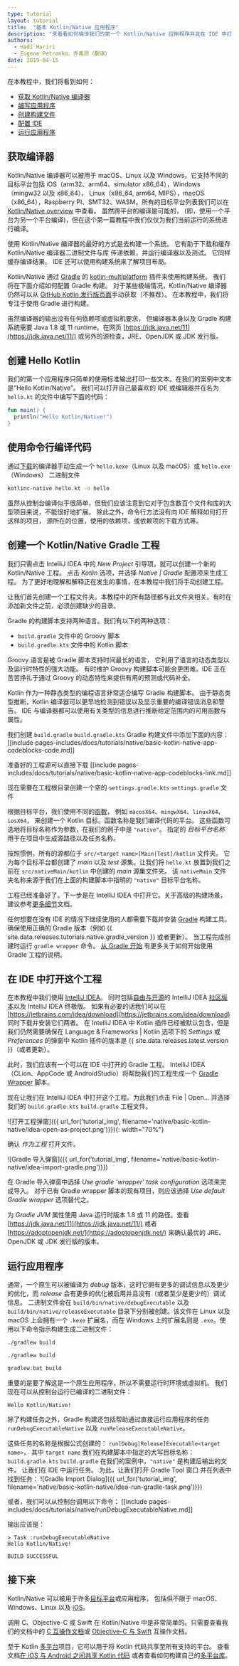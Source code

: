 ```yaml
---
type: tutorial
layout: tutorial
title:  "基本 Kotlin/Native 应用程序"
description: "来看看如何编译我们的第一个 Kotlin/Native 应用程序并且在 IDE 中打开它"
authors:
  - Hadi Hariri
  - Eugene Petrenko，乔禹昂（翻译）
date: 2019-04-15
---
```



在本教程中，我们将看到如何：

* [获取 Kotlin/Native 编译器](#获取编译器)
* [编写应用程序](#创建-hello-kotlin)
* [创建构建文件](#创建一个-kotlinnative-gradle-工程)
* [配置 IDE](#在-ide-中打开这个工程)
* [运行应用程序](#运行应用程序)


## 获取编译器

Kotlin/Native 编译器可以被用于 macOS、Linux 以及 Windows。它支持<!--
-->不同的目标平台包括 iOS（arm32、arm64、simulator x86_64），Windows（mingw32 以及 x86_64），
Linux（x86_64, arm64, MIPS），macOS（x86_64），Raspberry PI、SMT32、WASM。所有的目标平台列表<!--
-->我们可以在 [Kotlin/Native overview](/docs/reference/native-overview.html) 中查看。
虽然跨平台的编译是可能的，
(即，使用一个平台为另一个平台编译)，但在这个第一篇教程中<!--
-->我们仅仅为我们当前运行的系统进行编译。

使用 Kotlin/Native 编译器的最好的方式是去构建一个系统。
它有助于下载和缓存 Kotlin/Native 编译器二进制文件与库
传递依赖，并运行编译器以及测试。
它同样缓存编译结果。
IDE 还可以使用构建系统来了解项目布局。

Kotlin/Native 通过 [Gradle](https://gradle.org) 的
[kotlin-multiplatform](/docs/reference/building-mpp-with-gradle.html) 插件来使用构建系统。
我们将在下面介绍如何配置 Gradle 构建。
对于某些极端情况，Kotlin/Native 编译器仍然可以从
[GitHub Kotlin 发行版页面](https://github.com/JetBrains/kotlin/releases)手动获取（不推荐）。
在本教程中，我们将专注于使用 Gradle 进行构建。

虽然编译器的输出没有任何依赖项或虚拟机要求，
但编译器本身以及 Gradle 构建系统需要 Java 1.8 或 11 runtime。在网页
[https://jdk.java.net/11](https://jdk.java.net/11/) 或另外的源<!--
-->检查，JRE、OpenJDK 或 JDK 发行版。

## 创建 Hello Kotlin

我们的第一个应用程序只简单的使用标准输出打印一些文本。在我们的案例中文本是“Hello Kotlin/Native”。
我们可以打开自己最喜欢的 IDE 或编辑器并在名为 `hello.kt` 的文件中编写下面的代码：

<div class="sample" markdown="1" theme="idea" data-highlight-only>

```kotlin
fun main() {
  println("Hello Kotlin/Native!")
}
```
</div>

## 使用命令行编译代码

通过[下载](https://github.com/JetBrains/kotlin/releases)的<!--
-->编译器手动生成一个 `hello.kexe`（Linux 以及 macOS）或 `hello.exe`（Windows）
二进制文件

```bash
kotlinc-native hello.kt -o hello
```

虽然从控制台编译似乎很简单，但我们应该注意到它<!--
-->对于包含数百个文件和库的大型项目来说，不能很好地扩展。
除此之外，命令行方法没有向 IDE 解释如何打开这样的项目，
源所在的位置，使用的依赖项，或依赖项的下载方式等。

<a name="create-gradle-project"></a>
## 创建一个 Kotlin/Native Gradle 工程

我们只需点击 IntelliJ IDEA 中的 _New Project_ 引导项，就可以创建一个新的 Kotlin/Native 工程。
点击 _Kotlin_ 选项，并选择 _Native | Gradle_ 配置项来生成工程。
为了更好地理解和解释正在发生的事情，在本教程中我们将手动创建工程。

让我们首先创建一个工程文件夹。本教程中的所有路径都与此文件夹相关。有时<!--
-->在添加新文件之前，必须创建缺少的目录。

Gradle 的构建脚本支持两种语言。我们有以下的两种<!--
-->选项：
- `build.gradle` 文件中的 Groovy 脚本
- `build.gradle.kts` 文件中的 Kotlin 脚本

Groovy 语言是被 Gradle 脚本支持时间最长的语言，
它利用了语言的动态类型以及运行时特性的强大功能。
有时维护 Groovy 构建脚本可能会更困难。IDE 正在苦苦挣扎于<!--
-->通过 Groovy 的动态特性来提供有用的预测或<!--
-->代码补全。

Kotlin 作为一种静态类型的编程语言非常适合编写
Gradle 构建脚本。
由于静态类型推断，Kotlin 编译器可以更早地检测到错误<!--
-->以及显示重要的编译错误消息和警告。
IDE 与编译器都可以使用有关类型的信息进行推断<!--
-->给定范围内的可用函数与属性。

我们创建
<span class="multi-language-span" data-lang="groovy">
`build.gradle`
</span>
<span class="multi-language-span" data-lang="kotlin">
`build.gradle.kts`
</span>
Gradle 构建文件中添加下面的内容：
[[include pages-includes/docs/tutorials/native/basic-kotlin-native-app-codeblocks-code.md]]

准备好的工程源可以直接下载
[[include pages-includes/docs/tutorials/native/basic-kotlin-native-app-codeblocks-link.md]]

现在需要在工程根目录创建一个空的
<span class="multi-language-span" data-lang="kotlin">
`settings.gradle.kts`
</span><span class="multi-language-span" data-lang="groovy">
`settings.gradle`
</span>
文件

根据目标平台，我们使用不同的[函数](/docs/reference/building-mpp-with-gradle.html)，
例如 `macosX64`、`mingwX64`、`linuxX64`、`iosX64`，
来创建一个 Kotlin 目标。函数名称是我们编译代码的平台。
这些函数可选地将目标名称作为参数，在我们的例子中是 `"native"`。
指定的 _目标平台名称_ 用于在项目中生成源路径以及任务名称。

按照惯例，所有的源都位于 `src/<target name>[Main|Test]/kotlin` 文件夹。
它为每个目标平台都创建了 _main_ 以及 _test_ 源集。让我们将 `hello.kt` 放置到<!--
-->我们之前在 `src/nativeMain/kotlin` 中创建的 _main_ 源集文件夹。
该 `nativeMain` 文件夹名称来源于我们在上面的构建脚本中指明的 `"native"` 目标平台名称。

工程已经准备好了。下一步是在 IntelliJ IDEA 中打开它。关于高级的构建场景，
建议参考<!--
-->[更多细节](/docs/reference/building-mpp-with-gradle.html#setting-up-a-multiplatform-project)<!--
-->文档。

任何想要在没有 IDE 的情况下继续使用的人都需要下载并安装
[Gradle](https://gradle.org) 构建工具。
确保使用正确的 Gradle 版本（例如 {{ site.data.releases.tutorials.native.gradle_version }} 或者更新）。
当工程完成创建时运行 `gradle wrapper` 命令。
[从 Gradle 开始](https://docs.gradle.org/current/userguide/getting_started.html)
有更多关于如何开始使用 Gradle 工程的说明。

<a name="open-in-ide"></a>
## 在 IDE 中打开这个工程

在本教程中我们使用 [IntelliJ IDEA](https://jetbrains.com/idea)。
同时包括[自由与开源](https://www.jetbrains.com/idea/features/editions_comparison_matrix.html)的
IntelliJ IDEA [社区版本](https://www.jetbrains.com/idea/download)以及
IntelliJ IDEA 终极版。
如果有必要的话我们可以在 [https://jetbrains.com/idea/download](https://jetbrains.com/idea/download) 同时下载并安装它们两者。
在 IntelliJ IDEA 中 Kotlin 插件已经被默认包含，但是我们仍然需要确保在 Language & Frameworks | Kotlin 选项下的
_Settings_ 或 _Preferences_ 的弹窗中 Kotlin 插件的版本是
{{ site.data.releases.latest.version }}（或者更新）。


此时，我们应该有一个可以在 IDE 中打开的 Gradle 工程。
IntelliJ IDEA（CLion、AppCode 或 AndroidStudio）将帮助我们的工程生成一个
[Gradle Wrapper](https://docs.gradle.org/current/userguide/gradle_wrapper.html)
脚本。

现在让我们在 IntelliJ IDEA 中打开这个工程。为此我们点击 File | Open... 并选择
我们的
<span class="multi-language-span" data-lang="kotlin">
`build.gradle.kts`
</span><span class="multi-language-span" data-lang="groovy">
`build.gradle`
</span>
工程文件。

![打开工程弹窗]({{ url_for('tutorial_img', filename='native/basic-kotlin-native/idea-open-as-project.png')}}){: width="70%"}

确认 _作为工程_ 打开文件。

![Gradle 导入弹窗]({{ url_for('tutorial_img', filename='native/basic-kotlin-native/idea-import-gradle.png')}})

在 Gradle 导入弹窗中选择 _Use gradle 'wrapper' task configuration_ 选项来完成导入。
对于已有 Gradle wrapper 脚本的现有项目，则应该选择 _Use default Gradle wrapper_
选项替代之。

为 _Gradle JVM_ 属性使用 Java 运行时版本 1.8 或 11 的路径。查看
[https://jdk.java.net/11](https://jdk.java.net/11/) 或者 [https://adoptopenjdk.net/](https://adoptopenjdk.net/)
来确认最优的 JRE、OpenJDK 或 JDK 发行版的版本。

<a name="run-in-ide"></a>
## 运行应用程序

通常，一个原生可以被编译为 _debug_ 版本，这时它拥有更多的调试信息以及更少的优化，而 _release_
会有更多的优化被启用并且没有（或者至少是更少的）调试信息。
二进制文件会在 `build/bin/native/debugExecutable` 以及 `build/bin/native/releaseExecutable`
目录下分别被创建。该文件在 Linux 以及 macOS 上会拥有一个 `.kexe` 扩展名，而在 Windows 上的扩展名则是 `.exe`。使用以下命令<!--
-->指示构建生成二进制文件：

<div class="multi-language-sample" data-os="linux">
<div class="sample" markdown="1" theme="idea" mode='bash' data-highlight-only>

```bash
./gradlew build
```
</div>
</div>

<div class="multi-language-sample" data-os="macos">
<div class="sample" markdown="1" theme="idea" mode='bash' data-highlight-only>

```bash
./gradlew build
```
</div>
</div>

<div class="multi-language-sample" data-os="windows">
<div class="sample" markdown="1" theme="idea" mode='bash' data-highlight-only>

```bash
gradlew.bat build
```
</div>
</div>

重要的是要了解这是一个原生应用程序，所以不需要<!--
-->运行时环境或虚拟机。
我们现在可以从控制台运行已编译的二进制文件：

```
Hello Kotlin/Native!
```

除了构建任务之外，Gradle 构建还包括帮助<!--
-->通过直接运行应用程序的任务
`runDebugExecutableNative` 以及 `runReleaseExecutableNative`。

这些任务的名称是根据公式创建的：
`run[Debug|Release]Executable<target name>`，
其中 `target name` 我们在构建脚本中指定的大写目标名称：
<span class="multi-language-span" data-lang="kotlin">
`build.gradle.kts`
</span><span class="multi-language-span" data-lang="groovy">
`build.gradle`
</span>
在我们的案例中，`"native"` 是构建后输出的文件。
让我们在 IDE 中运行任务。 为此，让我们打开 Gradle Tool 窗口
并在列表中找到任务：
![Gradle Import Dialog]({{ url_for('tutorial_img', filename='native/basic-kotlin-native/idea-run-gradle-task.png')}})

或者，我们可以从控制台调用以下命令：
[[include pages-includes/docs/tutorials/native/runDebugExecutableNative.md]]

输出应该是：

```
> Task :runDebugExecutableNative
Hello Kotlin/Native!

BUILD SUCCESSFUL
```

## 接下来

Kotlin/Native 可以被用于许多<!--
-->[目标平台](targeting-multiple-platforms.html)或应用程序，
包括但不限于
macOS、Windows、Linux 以及 [iOS](/docs/tutorials/native/mpp-ios-android.html)。

调用 C、Objective-C 或 Swift 在 Kotlin/Native 中是非常简单的。只需要查看<!--
-->我们的文档中的 [C 互操作文档](/docs/reference/native/c_interop.html)或
[Objective-C 与 Swift](/docs/reference/native/objc_interop.html) 互操作<!--
-->文档。

至于 Kotlin [多平台](/docs/reference/multiplatform.html)项目，它可以用于<!--
-->将 Kotlin 代码共享至所有支持的平台。
查看文档[在 iOS 与 Android 之间共享 Kotlin 代码](/docs/tutorials/native/mpp-ios-android.html)
或者查看如何构建自己的[多平台库](/docs/tutorials/multiplatform-library.html)。
